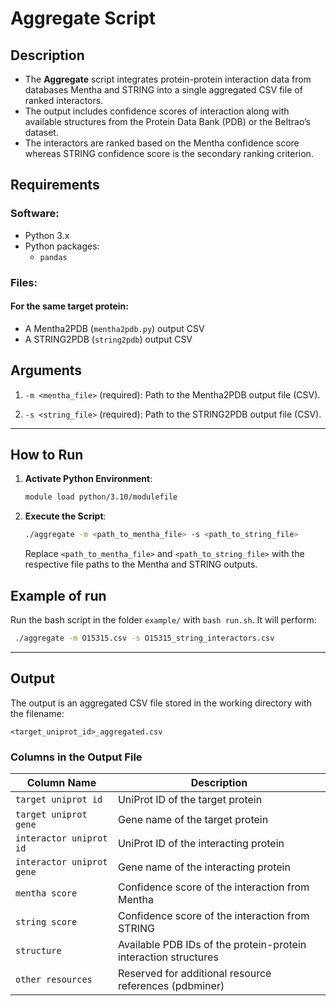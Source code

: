 # Aggregate Script

## **Description**
- The **Aggregate** script integrates protein-protein interaction data from databases Mentha and STRING into a single aggregated CSV file of ranked interactors. 
- The output includes confidence scores of interaction along with available structures from the Protein Data Bank (PDB) or the Beltrao’s dataset.
- The interactors are ranked based on the Mentha confidence score whereas STRING confidence score is the secondary ranking criterion.

## **Requirements**
### **Software:**
- Python 3.x 
- Python packages:
  - `pandas`

### **Files:**
#### For the same target protein: ####
- A Mentha2PDB (`mentha2pdb.py`) output CSV
- A STRING2PDB (`string2pdb`) output CSV


## **Arguments**
1. `-m <mentha_file>` (required): Path to the Mentha2PDB output file (CSV). 
   
2. `-s <string_file>` (required): Path to the STRING2PDB output file (CSV).

---

## **How to Run**
1. **Activate Python Environment**:
   ```bash
   module load python/3.10/modulefile
   ```

2. **Execute the Script**:
   ```bash
   ./aggregate -m <path_to_mentha_file> -s <path_to_string_file>
   ```

   Replace `<path_to_mentha_file>` and `<path_to_string_file>` with the respective file paths to the Mentha and STRING outputs.


## **Example of run**
Run the bash script in the folder `example/` with `bash run.sh`. It will perform:
   ```bash
    ./aggregate -m O15315.csv -s O15315_string_interactors.csv
   ```

---

## **Output**
The output is an aggregated CSV file stored in the working directory with the filename:
```plaintext
<target_uniprot_id>_aggregated.csv
```

### **Columns in the Output File**
| **Column Name**           | **Description**                                                      |
|----------------------------|---------------------------------------------------------------------|
| `target uniprot id`        | UniProt ID of the target protein                                    |
| `target uniprot gene`      | Gene name of the target protein                                     |
| `interactor uniprot id`    | UniProt ID of the interacting protein                               |
| `interactor uniprot gene`  | Gene name of the interacting protein                                |
| `mentha score`             | Confidence score of the interaction from Mentha                     |
| `string score`             | Confidence score of the interaction from STRING                     |
| `structure`                | Available PDB IDs of the protein-protein interaction structures     |
| `other resources`          | Reserved for additional resource references (pdbminer)              |

